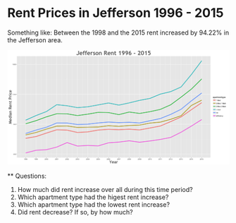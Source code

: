 Rent Prices in Jefferson 1996 - 2015
================

Something like: Between the 1998 and the 2015 rent increased by 94.22% in the Jefferson area.

![](../images/jefferson.png)

\*\* Questions:

1.  How much did rent increase over all during this time period?
2.  Which apartment type had the higest rent increase?
3.  Which apartment type had the lowest rent increase?
4.  Did rent decrease? If so, by how much?
